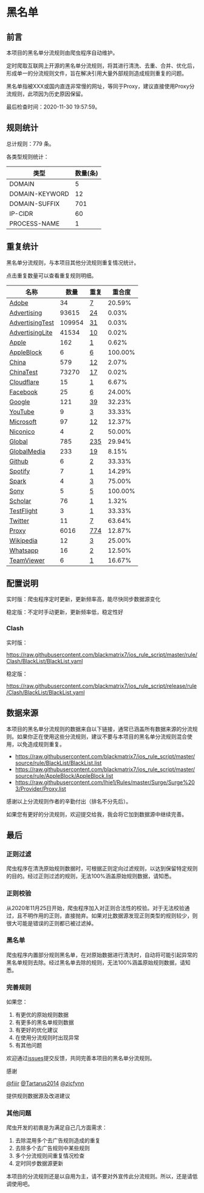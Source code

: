 # 黑名单

## 前言

本项目的黑名单分流规则由爬虫程序自动维护。

定时爬取互联网上开源的黑名单分流规则，将其进行清洗、去重、合并、优化后，形成单一的分流规则文件，旨在解决引用大量外部规则造成规则重复的问题。

黑名单指被XXX或国内直连非常慢的网址，等同于Proxy，建议直接使用Proxy分流规则，此项因为历史原因保留。



最后检查时间：2020-11-30 19:57:59。

## 规则统计

总计规则：779 条。

各类型规则统计：

| 类型 | 数量(条) |
| ---- | ---- |
| DOMAIN | 5 |
| DOMAIN-KEYWORD | 12 |
| DOMAIN-SUFFIX | 701 |
| IP-CIDR | 60 |
| PROCESS-NAME | 1 |
## 重复统计

黑名单分流规则，与本项目其他分流规则重复情况统计。

点击重复数量可以查看重复规则明细。

| 名称 | 数量 | 重复 | 重合度 |
| ---- | ---- | ---- | ------ |
|  [Adobe](https://github.com/blackmatrix7/ios_rule_script/tree/master/rule/Clash/Adobe)    | 34   | [7](https://github.com/blackmatrix7/ios_rule_script/tree/master/rule/Clash/BlackList/Repeat/Adobe.list)   |   20.59%  |
|  [Advertising](https://github.com/blackmatrix7/ios_rule_script/tree/master/rule/Clash/Advertising)    | 93615   | [24](https://github.com/blackmatrix7/ios_rule_script/tree/master/rule/Clash/BlackList/Repeat/Advertising.list)   |   0.03%  |
|  [AdvertisingTest](https://github.com/blackmatrix7/ios_rule_script/tree/master/rule/Clash/AdvertisingTest)    | 109954   | [31](https://github.com/blackmatrix7/ios_rule_script/tree/master/rule/Clash/BlackList/Repeat/AdvertisingTest.list)   |   0.03%  |
|  [AdvertisingLite](https://github.com/blackmatrix7/ios_rule_script/tree/master/rule/Clash/AdvertisingLite)    | 41534   | [10](https://github.com/blackmatrix7/ios_rule_script/tree/master/rule/Clash/BlackList/Repeat/AdvertisingLite.list)   |   0.02%  |
|  [Apple](https://github.com/blackmatrix7/ios_rule_script/tree/master/rule/Clash/Apple)    | 162   | [1](https://github.com/blackmatrix7/ios_rule_script/tree/master/rule/Clash/BlackList/Repeat/Apple.list)   |   0.62%  |
|  [AppleBlock](https://github.com/blackmatrix7/ios_rule_script/tree/master/rule/Clash/AppleBlock)    | 6   | [6](https://github.com/blackmatrix7/ios_rule_script/tree/master/rule/Clash/BlackList/Repeat/AppleBlock.list)   |   100.00%  |
|  [China](https://github.com/blackmatrix7/ios_rule_script/tree/master/rule/Clash/China)    | 579   | [12](https://github.com/blackmatrix7/ios_rule_script/tree/master/rule/Clash/BlackList/Repeat/China.list)   |   2.07%  |
|  [ChinaTest](https://github.com/blackmatrix7/ios_rule_script/tree/master/rule/Clash/ChinaTest)    | 73270   | [17](https://github.com/blackmatrix7/ios_rule_script/tree/master/rule/Clash/BlackList/Repeat/ChinaTest.list)   |   0.02%  |
|  [Cloudflare](https://github.com/blackmatrix7/ios_rule_script/tree/master/rule/Clash/Cloudflare)    | 15   | [1](https://github.com/blackmatrix7/ios_rule_script/tree/master/rule/Clash/BlackList/Repeat/Cloudflare.list)   |   6.67%  |
|  [Facebook](https://github.com/blackmatrix7/ios_rule_script/tree/master/rule/Clash/Facebook)    | 25   | [6](https://github.com/blackmatrix7/ios_rule_script/tree/master/rule/Clash/BlackList/Repeat/Facebook.list)   |   24.00%  |
|  [Google](https://github.com/blackmatrix7/ios_rule_script/tree/master/rule/Clash/Google)    | 121   | [39](https://github.com/blackmatrix7/ios_rule_script/tree/master/rule/Clash/BlackList/Repeat/Google.list)   |   32.23%  |
|  [YouTube](https://github.com/blackmatrix7/ios_rule_script/tree/master/rule/Clash/YouTube)    | 9   | [3](https://github.com/blackmatrix7/ios_rule_script/tree/master/rule/Clash/BlackList/Repeat/YouTube.list)   |   33.33%  |
|  [Microsoft](https://github.com/blackmatrix7/ios_rule_script/tree/master/rule/Clash/Microsoft)    | 97   | [12](https://github.com/blackmatrix7/ios_rule_script/tree/master/rule/Clash/BlackList/Repeat/Microsoft.list)   |   12.37%  |
|  [Niconico](https://github.com/blackmatrix7/ios_rule_script/tree/master/rule/Clash/Niconico)    | 4   | [2](https://github.com/blackmatrix7/ios_rule_script/tree/master/rule/Clash/BlackList/Repeat/Niconico.list)   |   50.00%  |
|  [Global](https://github.com/blackmatrix7/ios_rule_script/tree/master/rule/Clash/Global)    | 785   | [235](https://github.com/blackmatrix7/ios_rule_script/tree/master/rule/Clash/BlackList/Repeat/Global.list)   |   29.94%  |
|  [GlobalMedia](https://github.com/blackmatrix7/ios_rule_script/tree/master/rule/Clash/GlobalMedia)    | 233   | [19](https://github.com/blackmatrix7/ios_rule_script/tree/master/rule/Clash/BlackList/Repeat/GlobalMedia.list)   |   8.15%  |
|  [Github](https://github.com/blackmatrix7/ios_rule_script/tree/master/rule/Clash/Github)    | 6   | [2](https://github.com/blackmatrix7/ios_rule_script/tree/master/rule/Clash/BlackList/Repeat/Github.list)   |   33.33%  |
|  [Spotify](https://github.com/blackmatrix7/ios_rule_script/tree/master/rule/Clash/Spotify)    | 7   | [1](https://github.com/blackmatrix7/ios_rule_script/tree/master/rule/Clash/BlackList/Repeat/Spotify.list)   |   14.29%  |
|  [Spark](https://github.com/blackmatrix7/ios_rule_script/tree/master/rule/Clash/Spark)    | 4   | [3](https://github.com/blackmatrix7/ios_rule_script/tree/master/rule/Clash/BlackList/Repeat/Spark.list)   |   75.00%  |
|  [Sony](https://github.com/blackmatrix7/ios_rule_script/tree/master/rule/Clash/Sony)    | 5   | [5](https://github.com/blackmatrix7/ios_rule_script/tree/master/rule/Clash/BlackList/Repeat/Sony.list)   |   100.00%  |
|  [Scholar](https://github.com/blackmatrix7/ios_rule_script/tree/master/rule/Clash/Scholar)    | 76   | [1](https://github.com/blackmatrix7/ios_rule_script/tree/master/rule/Clash/BlackList/Repeat/Scholar.list)   |   1.32%  |
|  [TestFlight](https://github.com/blackmatrix7/ios_rule_script/tree/master/rule/Clash/TestFlight)    | 3   | [1](https://github.com/blackmatrix7/ios_rule_script/tree/master/rule/Clash/BlackList/Repeat/TestFlight.list)   |   33.33%  |
|  [Twitter](https://github.com/blackmatrix7/ios_rule_script/tree/master/rule/Clash/Twitter)    | 11   | [7](https://github.com/blackmatrix7/ios_rule_script/tree/master/rule/Clash/BlackList/Repeat/Twitter.list)   |   63.64%  |
|  [Proxy](https://github.com/blackmatrix7/ios_rule_script/tree/master/rule/Clash/Proxy)    | 6016   | [774](https://github.com/blackmatrix7/ios_rule_script/tree/master/rule/Clash/BlackList/Repeat/Proxy.list)   |   12.87%  |
|  [Wikipedia](https://github.com/blackmatrix7/ios_rule_script/tree/master/rule/Clash/Wikipedia)    | 12   | [3](https://github.com/blackmatrix7/ios_rule_script/tree/master/rule/Clash/BlackList/Repeat/Wikipedia.list)   |   25.00%  |
|  [Whatsapp](https://github.com/blackmatrix7/ios_rule_script/tree/master/rule/Clash/Whatsapp)    | 16   | [2](https://github.com/blackmatrix7/ios_rule_script/tree/master/rule/Clash/BlackList/Repeat/Whatsapp.list)   |   12.50%  |
|  [TeamViewer](https://github.com/blackmatrix7/ios_rule_script/tree/master/rule/Clash/TeamViewer)    | 6   | [1](https://github.com/blackmatrix7/ios_rule_script/tree/master/rule/Clash/BlackList/Repeat/TeamViewer.list)   |   16.67%  |
## 配置说明

实时版：爬虫程序定时更新，更新频率高，能尽快同步数据源变化

稳定版：不定时手动更新，更新频率低，稳定性好

### Clash 
实时版：

https://raw.githubusercontent.com/blackmatrix7/ios_rule_script/master/rule/Clash/BlackList/BlackList.yaml

稳定版：

https://raw.githubusercontent.com/blackmatrix7/ios_rule_script/release/rule/Clash/BlackList/BlackList.yaml

## 数据来源

本项目的黑名单分流规则的数据来自以下链接，通常已涵盖所有数据来源的分流规则。如果你正在使用这些分流规则，建议不要与本项目的黑名单分流规则混合使用，以免造成规则重复。

- https://raw.githubusercontent.com/blackmatrix7/ios_rule_script/master/source/rule/BlackList/BlackList.list
- https://raw.githubusercontent.com/blackmatrix7/ios_rule_script/master/source/rule/AppleBlock/AppleBlock.list
- https://raw.githubusercontent.com/lhie1/Rules/master/Surge/Surge%203/Provider/Proxy.list


感谢以上分流规则作者的辛勤付出（排名不分先后）。

如果您有更好的分流规则，欢迎提交给我，我会将它加到数据源中继续完善。

## 最后

### 正则过滤

爬虫程序在清洗原始规则数据时，可根据正则定向过滤规则，以达到保留特定规则的目的。经过正则过滤的规则，无法100%涵盖原始规则数据，请知悉。

### 正则校验

从2020年11月25日开始，爬虫程序加入对正则合法性的校验。对于无法校验通过，且不明作用的正则，直接抛弃。如果对比数据源发现正则类型的规则较少，则很大可能是错误的正则都已被过滤掉。

### 黑名单

爬虫程序内置部分规则黑名单，在对原始数据进行清洗时，自动将可能引起异常的黑名单规则去除。经过黑名单去除的规则，无法100%涵盖原始规则数据，请知悉。

### 完善规则

如果您：

1. 有更优的原始规则数据
2. 有更多的黑名单规则数据
3. 有更好的优化建议
4. 在使用分流规则时出现异常
5. 有其他问题

欢迎通过[issues](https://github.com/blackmatrix7/ios_rule_script/issues/new)提交反馈，共同完善本项目的黑名单分流规则。

感谢

[@fiiir](https://github.com/fiiir) [@Tartarus2014](https://github.com/Tartarus2014) [@zjcfynn](https://github.com/zjcfynn) 

提供规则数据源及改进建议

### 其他问题

爬虫开发的初衷是为满足自己几方面需求：

1. 去除混用多个去广告规则造成的重复
2. 去除多个去广告规则中某些规则
3. 多个分流规则间重复情况检查
4. 定时同步数据源更新

本项目的分流规则还是以自用为主，请不要对外宣传此分流规则。所以，还是请低调使用吧。